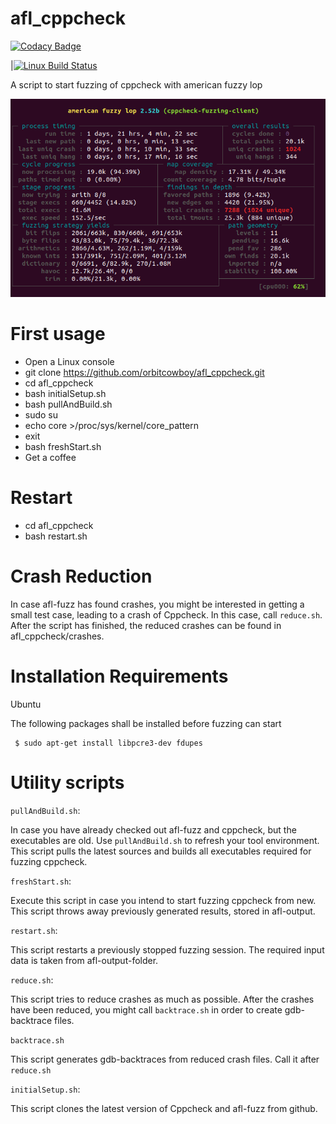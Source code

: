 # afl_cppcheck

[![Codacy Badge](https://api.codacy.com/project/badge/Grade/0ed81bc9d1a042a2b7e57a60ffa373b1)](https://app.codacy.com/app/orbitcowboy/afl_cppcheck?utm_source=github.com&utm_medium=referral&utm_content=orbitcowboy/afl_cppcheck&utm_campaign=Badge_Grade_Dashboard)

|[![Linux Build Status](https://img.shields.io/travis/orbitcowboy/afl_cppcheck/master.svg?label=Linux%20build)](https://travis-ci.org/orbitcowboy/afl_cppcheck)

A script to start fuzzing of cppcheck with american fuzzy lop

![A screenshot of afl fuzzing of cppcheck](screenshot/afl_cppcheck.png?raw=true "A screenshot")

# First usage

- Open a Linux console
- git clone https://github.com/orbitcowboy/afl_cppcheck.git
- cd afl_cppcheck
- bash initialSetup.sh
- bash pullAndBuild.sh
- sudo su
-    echo core >/proc/sys/kernel/core_pattern
-    exit
- bash freshStart.sh
- Get a coffee 


# Restart 

- cd afl_cppcheck
- bash restart.sh


# Crash Reduction 

In case afl-fuzz has found crashes, you might be interested in getting
a small test case, leading to a crash of Cppcheck. In this case, call 
```reduce.sh```. After the script has finished, the reduced crashes can
be found in afl_cppcheck/crashes.


# Installation Requirements

Ubuntu

The following packages shall be installed before fuzzing can start
```
 $ sudo apt-get install libpcre3-dev fdupes
```


# Utility scripts

```pullAndBuild.sh```:

In case you have already checked out afl-fuzz and cppcheck, but the executables
are old. Use ```pullAndBuild.sh``` to refresh your tool environment. This
script pulls the latest sources and builds all executables required for fuzzing cppcheck.

```freshStart.sh```:

Execute this script in case you intend to start fuzzing cppcheck from new. This script throws 
away previously generated results, stored in afl-output.

```restart.sh```:

This script restarts a previously stopped fuzzing session. The required input data is 
taken from afl-output-folder. 

```reduce.sh```:

This script tries to reduce crashes as much as possible. After the crashes have been reduced,
you might call ```backtrace.sh``` in order to create gdb-backtrace files.

```backtrace.sh```

This script generates gdb-backtraces from reduced crash files. Call it after ```reduce.sh```

```initialSetup.sh```:

This script clones the latest version of Cppcheck and afl-fuzz from github. 
